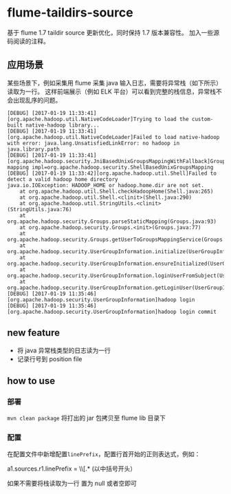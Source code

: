 # flume-taildirs-source
基于 flume 1.7 taildir source 更新优化，同时保持 1.7 版本兼容性。
加入一些源码阅读的注释。

## 应用场景
某些场景下，例如采集用 flume 采集 java 输入日志，需要将异常栈（如下所示）读取为一行。
这样前端展示（例如 ELK 平台）可以看到完整的栈信息，异常栈不会出现乱序的问题。

```
[DEBUG] [2017-01-19 11:33:41][org.apache.hadoop.util.NativeCodeLoader]Trying to load the custom-built native-hadoop library...
[DEBUG] [2017-01-19 11:33:41][org.apache.hadoop.util.NativeCodeLoader]Failed to load native-hadoop with error: java.lang.UnsatisfiedLinkError: no hadoop in java.library.path
[DEBUG] [2017-01-19 11:33:41][org.apache.hadoop.security.JniBasedUnixGroupsMappingWithFallback]Group mapping impl=org.apache.hadoop.security.ShellBasedUnixGroupsMapping
[DEBUG] [2017-01-19 11:33:42][org.apache.hadoop.util.Shell]Failed to detect a valid hadoop home directory
java.io.IOException: HADOOP_HOME or hadoop.home.dir are not set.
	at org.apache.hadoop.util.Shell.checkHadoopHome(Shell.java:265)
	at org.apache.hadoop.util.Shell.<clinit>(Shell.java:290)
	at org.apache.hadoop.util.StringUtils.<clinit>(StringUtils.java:76)
	at org.apache.hadoop.security.Groups.parseStaticMapping(Groups.java:93)
	at org.apache.hadoop.security.Groups.<init>(Groups.java:77)
	at org.apache.hadoop.security.Groups.getUserToGroupsMappingService(Groups.java:240)
	at org.apache.hadoop.security.UserGroupInformation.initialize(UserGroupInformation.java:255)
	at org.apache.hadoop.security.UserGroupInformation.ensureInitialized(UserGroupInformation.java:232)
	at org.apache.hadoop.security.UserGroupInformation.loginUserFromSubject(UserGroupInformation.java:718)
	at org.apache.hadoop.security.UserGroupInformation.getLoginUser(UserGroupInformation.java:703)
[DEBUG] [2017-01-19 11:35:46][org.apache.hadoop.security.UserGroupInformation]hadoop login
[DEBUG] [2017-01-19 11:35:46][org.apache.hadoop.security.UserGroupInformation]hadoop login commit
```

## new feature
- 将 java 异常栈类型的日志读为一行
- 记录行号到 position file

## how to use
### 部署
`mvn clean package`  将打出的 jar 包拷贝至 flume lib 目录下
### 配置
在配置文件中新增配置`linePrefix`，配置行首开始的正则表达式，例如：

a1.sources.r1.linePrefix = \\\\[.* (以中括号开头）

如果不需要将栈读取为一行 置为 null 或者空即可


